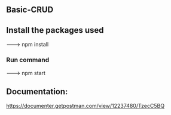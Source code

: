 ## Basic-CRUD

## Install the packages used
---> npm install

### Run command
---> npm start

## Documentation:
https://documenter.getpostman.com/view/12237480/TzecC5BQ
